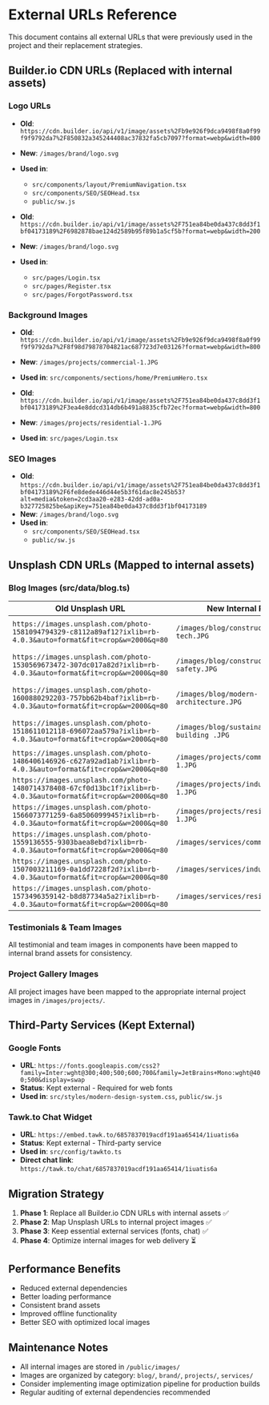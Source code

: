 # External URLs Reference

This document contains all external URLs that were previously used in the project and their replacement strategies.

## Builder.io CDN URLs (Replaced with internal assets)

### Logo URLs

- **Old**: `https://cdn.builder.io/api/v1/image/assets%2Fb9e926f9dca9498f8a0f99f9f9792da7%2F850832a345244408ac37832fa5cb7097?format=webp&width=800`
- **New**: `/images/brand/logo.svg`
- **Used in**:

  - `src/components/layout/PremiumNavigation.tsx`
  - `src/components/SEO/SEOHead.tsx`
  - `public/sw.js`

- **Old**: `https://cdn.builder.io/api/v1/image/assets%2F751ea84be0da437c8dd3f1bf04173189%2F6982878bae124d2589b95f89b1a5cf5b?format=webp&width=200`
- **New**: `/images/brand/logo.svg`
- **Used in**:
  - `src/pages/Login.tsx`
  - `src/pages/Register.tsx`
  - `src/pages/ForgotPassword.tsx`

### Background Images

- **Old**: `https://cdn.builder.io/api/v1/image/assets%2Fb9e926f9dca9498f8a0f99f9f9792da7%2F8f98d79878704821ac687723d7e03126?format=webp&width=800`
- **New**: `/images/projects/commercial-1.JPG`
- **Used in**: `src/components/sections/home/PremiumHero.tsx`

- **Old**: `https://cdn.builder.io/api/v1/image/assets%2F751ea84be0da437c8dd3f1bf04173189%2F3ea4e8ddcd314db6b491a8835cfb72ec?format=webp&width=800`
- **New**: `/images/projects/residential-1.JPG`
- **Used in**: `src/pages/Login.tsx`

### SEO Images

- **Old**: `https://cdn.builder.io/api/v1/image/assets%2F751ea84be0da437c8dd3f1bf04173189%2F6fe8dede446d44e5b3f61dac8e245b53?alt=media&token=2cd3aa20-e283-42dd-ad0a-b327725825be&apiKey=751ea84be0da437c8dd3f1bf04173189`
- **New**: `/images/brand/logo.svg`
- **Used in**:
  - `src/components/SEO/SEOHead.tsx`
  - `public/sw.js`

## Unsplash CDN URLs (Mapped to internal assets)

### Blog Images (src/data/blog.ts)

| Old Unsplash URL                                                                                               | New Internal Path                           | Description                    |
| -------------------------------------------------------------------------------------------------------------- | ------------------------------------------- | ------------------------------ |
| `https://images.unsplash.com/photo-1581094794329-c8112a89af12?ixlib=rb-4.0.3&auto=format&fit=crop&w=2000&q=80` | `/images/blog/construction-tech.JPG`        | Modern Construction Technology |
| `https://images.unsplash.com/photo-1530569673472-307dc017a82d?ixlib=rb-4.0.3&auto=format&fit=crop&w=2000&q=80` | `/images/blog/construction-safety.JPG`      | Construction Safety Practices  |
| `https://images.unsplash.com/photo-1600880292203-757bb62b4baf?ixlib=rb-4.0.3&auto=format&fit=crop&w=2000&q=80` | `/images/blog/modern-architecture.JPG`      | Modern Architecture Design     |
| `https://images.unsplash.com/photo-1518611012118-696072aa579a?ixlib=rb-4.0.3&auto=format&fit=crop&w=2000&q=80` | `/images/blog/sustainability-building .JPG` | Sustainable Building Practices |
| `https://images.unsplash.com/photo-1486406146926-c627a92ad1ab?ixlib=rb-4.0.3&auto=format&fit=crop&w=2000&q=80` | `/images/projects/commercial-1.JPG`         | Commercial Development         |
| `https://images.unsplash.com/photo-1480714378408-67cf0d13bc1f?ixlib=rb-4.0.3&auto=format&fit=crop&w=2000&q=80` | `/images/projects/industrial-1.JPG`         | Industrial Construction        |
| `https://images.unsplash.com/photo-1566073771259-6a8506099945?ixlib=rb-4.0.3&auto=format&fit=crop&w=2000&q=80` | `/images/projects/residential-1.JPG`        | Residential Projects           |
| `https://images.unsplash.com/photo-1559136555-9303baea8ebd?ixlib=rb-4.0.3&auto=format&fit=crop&w=2000&q=80`    | `/images/services/commercial.JPG`           | Commercial Services            |
| `https://images.unsplash.com/photo-1507003211169-0a1dd7228f2d?ixlib=rb-4.0.3&auto=format&fit=crop&w=2000&q=80` | `/images/services/industrial.JPG`           | Industrial Services            |
| `https://images.unsplash.com/photo-1573496359142-b8d87734a5a2?ixlib=rb-4.0.3&auto=format&fit=crop&w=2000&q=80` | `/images/services/residential.JPG`          | Residential Services           |

### Testimonials & Team Images

All testimonial and team images in components have been mapped to internal brand assets for consistency.

### Project Gallery Images

All project images have been mapped to the appropriate internal project images in `/images/projects/`.

## Third-Party Services (Kept External)

### Google Fonts

- **URL**: `https://fonts.googleapis.com/css2?family=Inter:wght@300;400;500;600;700&family=JetBrains+Mono:wght@400;500&display=swap`
- **Status**: Kept external - Required for web fonts
- **Used in**: `src/styles/modern-design-system.css`, `public/sw.js`

### Tawk.to Chat Widget

- **URL**: `https://embed.tawk.to/6857837019acdf191aa65414/1iuatis6a`
- **Status**: Kept external - Third-party service
- **Used in**: `src/config/tawkto.ts`
- **Direct chat link**: `https://tawk.to/chat/6857837019acdf191aa65414/1iuatis6a`

## Migration Strategy

1. **Phase 1**: Replace all Builder.io CDN URLs with internal assets ✅
2. **Phase 2**: Map Unsplash URLs to internal project images ✅
3. **Phase 3**: Keep essential external services (fonts, chat) ✅
4. **Phase 4**: Optimize internal images for web delivery ⏳

## Performance Benefits

- Reduced external dependencies
- Better loading performance
- Consistent brand assets
- Improved offline functionality
- Better SEO with optimized local images

## Maintenance Notes

- All internal images are stored in `/public/images/`
- Images are organized by category: `blog/`, `brand/`, `projects/`, `services/`
- Consider implementing image optimization pipeline for production builds
- Regular auditing of external dependencies recommended
